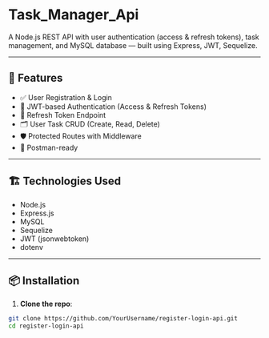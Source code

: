 # Task_Manager_Api

A Node.js REST API with user authentication (access & refresh tokens), task management, and MySQL database — built using Express, JWT, Sequelize.

---

## 🚀 Features

- ✅ User Registration & Login
- 🔐 JWT-based Authentication (Access & Refresh Tokens)
- 🔁 Refresh Token Endpoint
- 🗂️ User Task CRUD (Create, Read, Delete)
- 🛡️ Protected Routes with Middleware
- 🧪 Postman-ready

---

## 🏗️ Technologies Used

- Node.js
- Express.js
- MySQL
- Sequelize
- JWT (jsonwebtoken)
- dotenv

---

## 📦 Installation

1. **Clone the repo**:
```bash
git clone https://github.com/YourUsername/register-login-api.git
cd register-login-api

